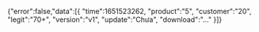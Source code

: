 {"error":false,"data":[{
"time":1651523262,
"product":"5",
"customer":"20",
"legit":"70+",
"version":"v1",
"update":"Chưa",
"download":"..."
}]}
